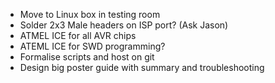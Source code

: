 - Move to Linux box in testing room
- Solder 2x3 Male headers on ISP port? (Ask Jason)
- ATMEL ICE for all AVR chips
- ATEML ICE for SWD programming?
- Formalise scripts and host on git
- Design big poster guide with summary and troubleshooting